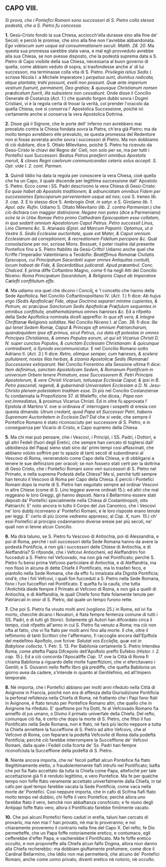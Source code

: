 ## CAPO VIII.

*Si prova, che i Pontefici Romani sono successori di S. Pietro colla stessa podestà, che a S. Pietro fu concessa.*

**1.** Gesù-Cristo fondò la sua Chiesa, acciocch'ella durasse sino alla fine de' Secoli; e perciò le promise, che sino alla fine non l'avrebbe abbandona­ta. *Ego vobiscum sum usque ad consummationem secu­li. Matth. 28. 20.* Ma questa sua promessa sarebbe stata vana, e mal egli provveduto avrebbe alla sua Chiesa, se non avesse disposto, che la podestà supre­ma data a S. Pietro di Capo visibile della sua Chie­sa, necessaria al buon governo di quella, come abbiam veduto di sopra, si trasfondesse anche a' di lui succes­sori, ma terminasse colla vita di S. Pietro. *Privile­gia istius Sedis* ( scrisse Nicola I. a Michele Impe­ratore ) *perpetua sunt, divinitus radicata, atque plan­tata; trahi possunt, evelli non possunt. Quæ ante im­perium vestrum fuerunt, permanent, Deo gratias; & quousque Christianum nomen prædicatum fuerit, illa subsistere non cessabunt*. Onde disse il Concilio Generale di Costanza (*Act. 1.*) che quando forgon dubbi sovra i Dogmi Cristiani, vi è la regola certa di trovar la verità, col prender l'oracolo da quella Chiesa, ove si conserva l' Apostolica Successione, poichè ivi certamente anche si conserva la vera Apostolica Dottrina.

**2.** Disse già il Signore, che le porte dell' Inferno non avrebbero mai prevaluto contra la Chiesa fondata sovra la Pietra, ch'era già Pietro; ma da molto tempo avrebbero elle prevaluto, se questa promessa del Redentore non si fosse avverata anche sovra i successori di Pietro. Ma non dobbiamo di ciò dubitare, dice S. Ottato Milevitano, poichè S. Pietro ha ricevuto da Gesù-Cristo le chiavi del Regno de' Cieli, non solo per se, ma per tutti i Pontefici suoi Successori: *Beatus Petrus praeferri omnibus Apostolis meruit, & claves Regni caelorum communicandas ceteris solus accepit. S. Opt. vide l. 2. cont. Parmen.*

**3.** Quindi Iddio ha data la regola per conoscere la vera Chiesa, cioè quella che ha un Capo, il quale discende per legittima successione dall' Apostolo S. Pietro. Ecco come i SS. Padri descrivono la vera Chiesa di Gesù-Cristo: *Ea quae habet ab Apostolis traditionem, & adnunciatam omnibus Fidem per successiones Episcoporum pervenientem usque ad nos*; così S. Ireneo *lib. 3. cap. 3.* E lo stesso dice S. Ambrogio *Orat. in satyr.* e S. Girolamo *lib. 1. Apol. adv. Rufin.* Udiamo S. Ottato Milevitano (*lib. 2. contra Parmenian.*) che ciò dichiara con maggior distinzione: *Negare non potes* (dice a Parmeniano) *scire te in Urbe Romae Petro primo Cathedram Episcopalem esse collatam, in qua sedarit omnium Apostolorum Caput Petrus. Petro successit Linus, Lino Clemens &c.* S. Atanasio (*Epist. ad Marcum Papam*): *Optamus, ut a Vestre S. Sedis Ecclesiae auctoritate, quae est Mater, & Caput omnium Ecclesiarum ad correptionem, & recreationem Fidelium percipere &c.* Qual consolazione per noi, scrisse Mons. Bossuet, il poter risalire dal presente Pontefice fino a S. Pietro ftabilito da Gesù-Crifto! Udiamo anche quel che fcriffe l'Imperador Valentiniano a Teodofio: *Beatiffimus Romanæ Civitatis Episcopus, cui Principatum Sacerdotii super omnes Antiquitas contulit, locum habeat de Fide, & Sacerdotibus judicandi. Apud præambul. Conc. Chalced.* E prima diffe Coftantino Magno, come fi ha negli Atti del Concilio Niceno: *Roma Principatum Sacerdotum, & Religionis Caput ab Imperatore Cælefti conftitutum effe*.

**4.** Ma udiamo ora quel che dicono i Concilj, e 'l concetto che hanno della Sede Apoftolica. Nel Concilio Coftantinopolitano IV. (*Act. 1.*) fi dice: *Ab hujus ergo (Sedis Apoftolicæ) Fide, atque Doctrina separari minime cupientes, & Petrum, ac præcipue Sanctorum Sedis Apoftolicæ Præfulum sequentes in omnibus conftituta, anathematizamus omnes hæreses &c.* Ed a rifpetto della Sede Apoftolica nominata dicefi appreffio: *In qua eft vera, & integra Chriftianæ Religionis soliditas*. Nel Concilio Niceno I. al *Can. 39.* fi dice: *Ille qui tenet Sedem Romæ, Caput & Princeps eft omnium Patriarcharum, quandoquidem ipse eft primus, sicut Petrus, cui data eft potestas in omnes Principes Christianos, & omnes Populos eorum, ut qui sit Vicarius Christi D. N. super cunctos Populos, & cunctam Ecclesiam Christianam: & quicunque contradixerit, a Synodo excommunicatur.* E nel Concilio Romano sotto Adriano II. (*Act. 3.*) fi dice: *Retro, olimque semper, cum hæreses, & scelera pullularent, noxias illas herbas, & zizania Apostolicæ Sedis (Romanæ) Successores extirparunt.* Nel Concilio Fiorentino alla Sessione ultima fi dice: *Item definimus, sanctam Apostolicam Sedem, & Romanum Pontificem in universum Orbem tenere Primatum, esse Successorem B. Petri Principis Apostolorum, & vere Christi Vicarium, totiusque Ecclesiæ Caput; & ipsi in B. Petro pascendi, regendi, & gubernandi Universalem Ecclesiam a D. N. Jesu-Christo plenam potestatem traditam esse.* Di più nel Concilio Costanziense fu condannata la Propofizione 37. di Wieleffo, che dicea,: *Papa non est.immediatus*, & proximus Vicarius Christi. Ed in oltre fù approvata l' Epistola di Martino V. ove si ordinava d' interrogare i sospetti di eresia con questa dimanda: *Utrum credant, quod Papa sit Successor Petri, habens Supremam Auctoritatem in Ecclesia Dei?* Dal che si vede, che sempre il Pontefice Romano è stato riconosciuto per successore di S. Pietro, e in conseguenza per Vicario di Cristo, e Capo supremo della Chiesa.

**5.** Ma chi mai può pensare, che i Vescovi, i Principi, i SS. Padri, i Dottori, e gli altri Fedeli (fuori degli Eretici, che sempre han cercato di togliersi dall' ubbidienza del Papa) sieno stati sino da' primi tempi così affascinati, che abbiano voluto soffrire per lo spazio di tanti secoli di subordinarsi al Vescovo di Roma, venerandolo come Capo della Chiesa, e di obbligarsi a tenere le sue definizioni per oracoli; se non fossero stati certi per la dottrina di Gesù Cristo, che i Pontefici Romani sono veri successori di S. Pietro nel Primato, e nella suprema Podestà della Chiesa? Ma sì, perchè tutti sempre han tenuto il Vescovo di Roma per Capo della Chiesa. E perciò i Pontefici Romani dopo la morte di S. Pietro han seguitato sempre ad ordinar Vescovi in altre Chiese (come di S. Lino leggesi averne ordinati 15.): ed altri che mal reggeano le loro Greggi, gli hanno deposti. Narra il Bellarmino essere stati deposti da' Pontefici specialmente nella Chiesa di Costantinopoli, otto Patriarchi. E' noto ancora in tutto il Corpo del Jus Canonico, che i Vescovi ne' loro dubbj ricorreano a' Pontefici Romani, e le loro risposte erano tenute per leggi. E' certo di più (come vedremo appresso, al *Cap. X, num. 15.*) ch' essi Pontefici al principio codannarono diverse eresie per più secoli, ne' quali non si tenne alcun Concilio.

**6.** Ma dirà taluno, se S. Pietro fu Vescovo di Antiochia, poi di Alessandria, e poi di Roma, perchè i soli successori della Sede Romana hanno da avere la podestà Pontificia, e non già i successori delle Chiese di Antiochia, e di Aleffandria? Si rifponde, che i Vefcovi Antiocheni, ed Aleffandrini fon fucceduti a S. Pietro nel Vefcovado, ma non già nel Pontificato; perchè S. Pietro fu bensi prima Vefcovo particolare di Antiochia, e di Aleffandria, ma non fissò in alcuna di dette Chiefe il Pontificato, ma lo trasferì feco, e piantollo nella Sede Romana, che da effo fu innalzata alla Dignità Pontificia; ond'è, che i foli Vefcovi, i quali fon fucceduti a S. Pietro nella Sede Romana, fono i fuoi fucceffori nel Pontificato. E quefta fu la caufa, che tutta l'Antichità diede fempre il Primato al Vefcovo di Roma, e non già a quelli di Antiochia, e di Aleffandria, le quali Chiefe fono ftate folamente tenute per Patriarcali in onor di S. Pietro, dal quale un tempo furono rette.

**7.** Che poi S. Pietro fia vivuto molti anni (vogliono 25.) in Roma, ed ivi fia morto, checchè dicano i Novatori, è ftata fempre fentenza comune di tutti i SS. Padri, e di tutti gli Storici. Solamente gli Autori han difcordato circa il tempo, cioè rifpetto all'anno in cui S. Pietro fia venuto a Roma; ma ciò non ofta al fatto, che vi fia ftato per molti anni fino alla morte. Il che, oltre il teftimonio di tanti Scrittori che l'affermano, fi raccoglie ancora dall'Epiftola del medefimo Apoftolo, ove fcrive: *Salutat vos Ecclefia, quæ est in Babylone collecta*. 1. Petr. 5. 13. Per Babilonia certamente S. Pietro Intendea Roma, come attefta Papia Difcepolo dell'Apoftolo preffo Eufebio (*Histor. l. 2. cap. 15.*). Ed a ciò concorda l'Apocaliffe *Cap. 17.* ove la Città di Roma fi chiama Babilonia a riguardo delle molte fuperftizioni, che vi efercitavano i Gentili; e S. Giovanni nello fteffo libro già prediffe, che quefta Babilonia un giorno avea da cadere, s'intende in quanto al Gentilefimo, ed all'Impero temporale.

**8.** Nè importa, che i Pontefici abbiano per molti anni rifeduto nella Città di Avignone in Francia, poichè non era di effenza della Giurisdizione Pontificia la perfonal refidenza nella Chiefa di Roma, nè frattanto che i Papi fono ftati in Avignone, è ftato tenuto per Pontefice Romano altri, che quello che in Avignone ha rifeduto. E' queftione poi fra Dotti, fe al Vefcovado Romano fia anneffo di jus umano, o Divino il primato univerfale della Chiefa. Del refto, comunque ciò fia, è certo che dopo la morte di S. Pietro, che fifsò il fuo Pontificato nella Sede Romana, non è ftato, nè farà più lecito neppure a tutta la Chiefa annettere la fucceffione di S. Pietro ad altro Vefcovo, che al Vefcovo di Roma, con feparare la podeftà Vefcovile di Roma dalla podeftà Pontificia; perchè ciò farebbe interrompere la Succeffione de' Vefcovi Romani, dalla quale i Fedeli colla fcorta de' Ss. Padri han fempre riconofciuta la Succeffione della podeftà di S. Pietro.

**9.** Niente ancora importa, che ne' fecoli paffati alcun Pontefice fia ftato illegittimamente eletto, o fraudolentemente fiafi intrufo nel Pontificato; bafta che poi fia ftato accettato da tutta la Chiefa come Papa, attefochè per tale accettazione già fi è renduto legittimo, e vero Pontefice. Ma fe per qualche tempo non foffe ftato veramente accettato univerfalmente dalla Chiefa, in tal cafo per quel tempo farebbe vacata la Sede Pontificia, come vaca nella morte de' Pontefici. Così neppure importa, che in cafo di Scifma fiafi ftato molto tempo nel dubbio, chi foffe il vero Pontefice; perchè allora uno farebbe ftato il vero, benchè non abbaftanza conofciuto; e fe niuno degli Antipapi foffe ftato vero, allora il Pontificato farebbe fimilmente vacato.

**10.** Che poi alcuni Pontefici fieno caduti in erefia, taluni han cercato di provarlo, ma non mai l' han provato, nè mai lo proveranno; e noi chiaramente proveremo il contrario nella fine del Capo X. Del refto, fe Dio permetteffe, che un Papa foffe notoriamente eretico, e contumace, egli cefferebbe d'effer Papa, e vacherebbe il Pontificato. Ma fe foffe eretico occulto, e non proponeffe alla Chiefa alcun falfo Dogma, allora niun danno alla Chiefa recherebbc: ma dobbiam giuftamente prefumere, come dice il Cardinal Bellarmino, che Iddio non mai permetterà, che alcuno de' Pontefici Romani, anche come uomo privato, diventi eretico nè notorio, nè occulto.